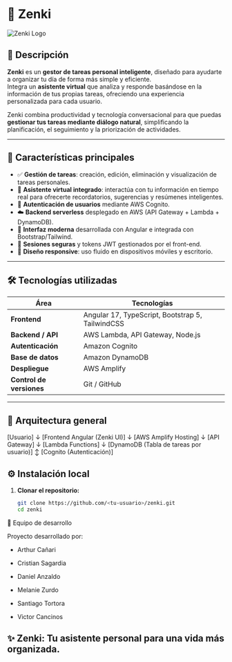 # 🌿 Zenki

![Zenki Logo](./logo.png)

## 🧠 Descripción

**Zenki** es un **gestor de tareas personal inteligente**, diseñado para ayudarte a organizar tu día de forma más simple y eficiente.  
Integra un **asistente virtual** que analiza y responde basándose en la información de tus propias tareas, ofreciendo una experiencia personalizada para cada usuario.

Zenki combina productividad y tecnología conversacional para que puedas **gestionar tus tareas mediante diálogo natural**, simplificando la planificación, el seguimiento y la priorización de actividades.

---

## 🚀 Características principales

- ✅ **Gestión de tareas**: creación, edición, eliminación y visualización de tareas personales.  
- 🤖 **Asistente virtual integrado**: interactúa con tu información en tiempo real para ofrecerte recordatorios, sugerencias y resúmenes inteligentes.  
- 🧩 **Autenticación de usuarios** mediante AWS Cognito.  
- ☁️ **Backend serverless** desplegado en AWS (API Gateway + Lambda + DynamoDB).  
- 💬 **Interfaz moderna** desarrollada con Angular e integrada con Bootstrap/Tailwind.  
- 🔐 **Sesiones seguras** y tokens JWT gestionados por el front-end.  
- 📱 **Diseño responsive**: uso fluido en dispositivos móviles y escritorio.  

---

## 🛠️ Tecnologías utilizadas

| Área | Tecnologías |
|------|--------------|
| **Frontend** | Angular 17, TypeScript, Bootstrap 5, TailwindCSS |
| **Backend / API** | AWS Lambda, API Gateway, Node.js |
| **Autenticación** | Amazon Cognito |
| **Base de datos** | Amazon DynamoDB |
| **Despliegue** | AWS Amplify |
| **Control de versiones** | Git / GitHub |

---

## 🧩 Arquitectura general

[Usuario]
↓
[Frontend Angular (Zenki UI)]
↓
[AWS Amplify Hosting]
↓
[API Gateway]
↓
[Lambda Functions]
↓
[DynamoDB (Tabla de tareas por usuario)]
↕
[Cognito (Autenticación)]


## ⚙️ Instalación local

1. **Clonar el repositorio:**
   ```bash
   git clone https://github.com/<tu-usuario>/zenki.git
   cd zenki


👥 Equipo de desarrollo

Proyecto desarrollado por:

- Arthur Cañari

- Cristian Sagardia

- Daniel Anzaldo

- Melanie Zurdo

- Santiago Tortora

- Victor Cancinos



## ✨ Zenki: Tu asistente personal para una vida más organizada.
